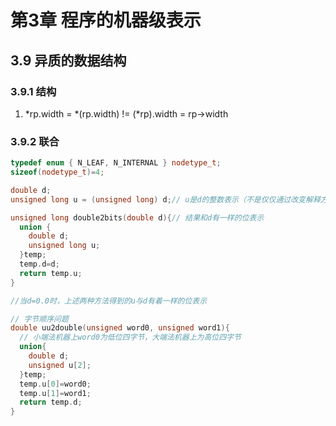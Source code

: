 # 第3章 程序的机器级表示
## 3.9 异质的数据结构
### 3.9.1 结构
1.  *rp.width = *(rp.width) != (*rp).width = rp->width
### 3.9.2 联合
```cpp
typedef enum { N_LEAF, N_INTERNAL } nodetype_t;
sizeof(nodetype_t)=4;
```

```cpp
double d;
unsigned long u = (unsigned long) d;// u是d的整数表示（不是仅仅通过改变解释方法完成转换） 

unsigned long double2bits(double d){// 结果和d有一样的位表示 
  union {
    double d;
    unsigned long u;
  }temp;
  temp.d=d;
  return temp.u;
}

//当d=0.0时，上述两种方法得到的u与d有着一样的位表示 
```

```cpp
// 字节顺序问题
double uu2double(unsigned word0, unsigned word1){
  // 小端法机器上word0为低位四字节，大端法机器上为高位四字节 
  union{
    double d;
    unsigned u[2];
  }temp;
  temp.u[0]=word0;
  temp.u[1]=word1;
  return temp.d;
}
```